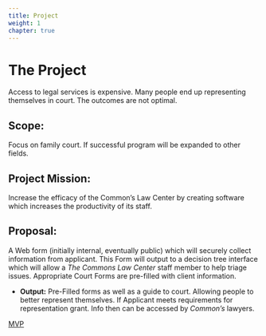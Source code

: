 ```yaml
---
title: Project
weight: 1
chapter: true
---
```


# The Project

Access to legal services is expensive. Many people end up representing themselves in court. The outcomes are not optimal.

## Scope:

Focus on family court. If successful program will be expanded to other fields.

## Project Mission:

Increase the efficacy of the Common’s Law Center by creating software which increases the productivity of its staff.

## Proposal:

A Web form (initially internal, eventually public) which will securely collect information from applicant. This Form will output to a decision tree interface which will allow a *The Commons Law Center* staff member to help triage issues. Appropriate Court Forms are pre-filled with client information. 

- **Output:** Pre-Filled forms as well as a guide to court. Allowing people to better represent themselves. If Applicant meets requirements for representation grant. Info then can be accessed by *Common’s* lawyers.

[MVP](mvp)